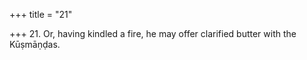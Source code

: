 +++
title = "21"

+++
21. Or, having kindled a fire, he may offer clarified butter with the Kūṣmāṇḍas.
